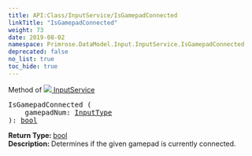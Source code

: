 ```yaml
---
title: API:Class/InputService/IsGamepadConnected
linkTitle: "IsGamepadConnected"
weight: 73
date: 2019-08-02
namespace: Primrose.DataModel.Input.InputService.IsGamepadConnected
deprecated: false
no_list: true
toc_hide: true
---
```

Method of <a href="/docs/api-reference/Class/InputService"><img src="/icons/silk/controller.png"/>&nbsp;InputService</a>
<pre class="method-declaration">
IsGamepadConnected (
    gamepadNum: <a class="type" href="/docs/api-reference/Enum/InputType">InputType</a>
): <a class="type" href="/docs/api-reference/System/Primitives#boolean">bool</a></pre>
<b>Return Type: </b>
<a class="type" href="/docs/api-reference/System/Primitives#boolean">bool</a>
<br/>
<b>Description: </b>
Determines if the given gamepad is currently connected.

